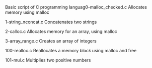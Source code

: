 Basic script of C programming languag0-malloc_checked.c
Allocates memory using malloc

1-string_nconcat.c
Concatenates two strings

2-calloc.c
Allocates memory for an array, using malloc

3-array_range.c
Creates an array of integers

100-realloc.c
Reallocates a memory block using malloc and free

101-mul.c
Multiplies two positive numbers
